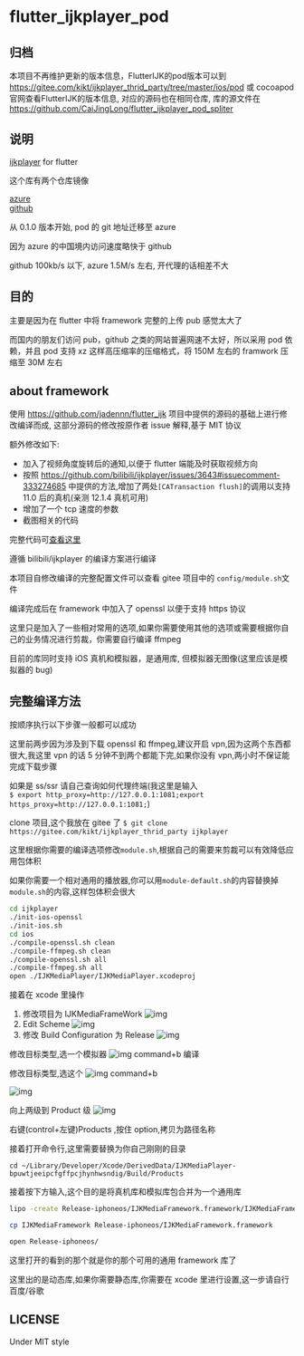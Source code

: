 # flutter_ijkplayer_pod

## 归档

本项目不再维护更新的版本信息，FlutterIJK的pod版本可以到 https://gitee.com/kikt/ijkplayer_thrid_party/tree/master/ios/pod 或 cocoapod 官网查看FlutterIJK的版本信息, 对应的源码也在相同仓库, 库的源文件在 https://github.com/CaiJingLong/flutter_ijkplayer_pod_spliter

## 说明

[ijkplayer](https://github.com/bilibili/ijkplayer) for flutter

这个库有两个仓库镜像

[azure](https://dev.azure.com/cjlspy/_git/flutter_ijkplayer_pod)  
[github](https://github.com/CaiJingLong/flutter_ijkplayer_pod)

从 0.1.0 版本开始, pod 的 git 地址迁移至 azure

因为 azure 的中国境内访问速度略快于 github

github 100kb/s 以下, azure 1.5M/s 左右, 开代理的话相差不大

## 目的

主要是因为在 flutter 中将 framework 完整的上传 pub 感觉太大了

而国内的朋友们访问 pub，github 之类的网站普遍网速不太好，所以采用 pod 依赖，并且 pod 支持 xz 这样高压缩率的压缩格式，将 150M 左右的 framwork 压缩至 30M 左右

## about framework

使用 https://github.com/jadennn/flutter_ijk 项目中提供的源码的基础上进行修改编译而成, 这部分源码的修改按原作者 issue 解释,基于 MIT 协议

额外修改如下:

- 加入了视频角度旋转后的通知,以便于 flutter 端能及时获取视频方向
- 按照 https://github.com/bilibili/ijkplayer/issues/3643#issuecomment-333274685 中提供的方法,增加了两处`[CATransaction flush]`的调用以支持 11.0 后的真机(亲测 12.1.4 真机可用)
- 增加了一个 tcp 速度的参数
- 截图相关的代码

完整代码可[查看这里](https://gitee.com/kikt/ijkplayer_thrid_party)

遵循 bilibili/ijkplayer 的编译方案进行编译

本项目自修改编译的完整配置文件可以查看 gitee 项目中的 `config/module.sh`文件

编译完成后在 framework 中加入了 openssl 以便于支持 https 协议

这里只是加入了一些相对常用的选项,如果你需要使用其他的选项或需要根据你自己的业务情况进行剪裁，你需要自行编译 ffmpeg

目前的库同时支持 iOS 真机和模拟器，是通用库, 但模拟器无图像(这里应该是模拟器的 bug)

## 完整编译方法

按顺序执行以下步骤一般都可以成功

这里前两步因为涉及到下载 openssl 和 ffmpeg,建议开启 vpn,因为这两个东西都很大,我这里 vpn 的话 5 分钟不到两个都能下完,如果你没有 vpn,两小时不保证能完成下载步骤

如果是 ss/ssr 请自己查询如何代理终端(我这里是输入  
`$ export http_proxy=http://127.0.0.1:1081;export https_proxy=http://127.0.0.1:1081;`)

clone 项目,这个我放在 gitee 了
`$ git clone https://gitee.com/kikt/ijkplayer_thrid_party ijkplayer`

这里根据你需要的编译选项修改`module.sh`,根据自己的需要来剪裁可以有效降低应用包体积

如果你需要一个相对通用的播放器,你可以用`module-default.sh`的内容替换掉`module.sh`的内容,这样包体积会很大

```bash
cd ijkplayer
./init-ios-openssl
./init-ios.sh
cd ios
./compile-openssl.sh clean
./compile-ffmpeg.sh clean
./compile-openssl.sh all
./compile-ffmpeg.sh all
open ./IJKMediaPlayer/IJKMediaPlayer.xcodeproj
```

接着在 xcode 里操作

1. 修改项目为 IJKMediaFrameWork
   ![img](https://raw.githubusercontent.com/CaiJingLong/asset_for_picgo/master/20190322205338.png)
2. Edit Scheme
   ![img](https://raw.githubusercontent.com/CaiJingLong/asset_for_picgo/master/20190322205412.png)
3. 修改 Build Configuration 为 Release
   ![img](https://raw.githubusercontent.com/CaiJingLong/asset_for_picgo/master/20190322205454.png)

修改目标类型,选一个模拟器
![img](https://raw.githubusercontent.com/CaiJingLong/asset_for_picgo/master/20190322205548.png)
command+b 编译

修改目标类型,选这个
![img](https://raw.githubusercontent.com/CaiJingLong/asset_for_picgo/master/20190322205634.png)
command+b

![img](https://raw.githubusercontent.com/CaiJingLong/asset_for_picgo/master/20190322205727.png)

向上两级到 Product 级
![img](https://raw.githubusercontent.com/CaiJingLong/asset_for_picgo/master/20190322205839.png)

右键(control+左键)Products ,按住 option,拷贝为路径名称

接着打开命令行,这里需要替换为你自己刚刚的目录

`cd ~/Library/Developer/Xcode/DerivedData/IJKMediaPlayer-bpuwtjeeipcfgffpcjhynhwsndig/Build/Products`

接着按下方输入,这个目的是将真机库和模拟库包合并为一个通用库

```bash
lipo -create Release-iphoneos/IJKMediaFramework.framework/IJKMediaFramework Release-iphonesimulator/IJKMediaFramework.framework/IJKMediaFramework -output IJKMediaFramework

cp IJKMediaFramework Release-iphoneos/IJKMediaFramework.framework

open Release-iphoneos/
```

这里打开的看到的那个就是你的那个可用的通用 framework 库了

这里出的是动态库,如果你需要静态库,你需要在 xcode 里进行设置,这一步请自行百度/谷歌

## LICENSE

Under MIT style
